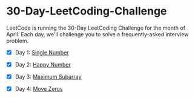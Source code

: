 # 30-Day-LeetCoding-Challenge
LeetCode is running the 30-Day LeetCoding Challenge for the month of April. Each day, we'll challenge you to solve a frequently-asked interview problem.

- [x] Day 1: [Single Number](https://github.com/saikot30/30-Day-LeetCoding-Challenge/blob/master/SingleNumber.java)<br/>
- [x] Day 2: [Happy Number](https://github.com/saikot30/30-Day-LeetCoding-Challenge/blob/master/HappyNumber.java)<br/>
- [x] Day 3: [Maximum Subarray](https://github.com/saikot30/30-Day-LeetCoding-Challenge/blob/master/MaximunSubarray.java)<br/>
- [x] Day 4: [Move Zeros](https://github.com/saikot30/30-Day-LeetCoding-Challenge/blob/master/MoveZeros.java)<br/>








